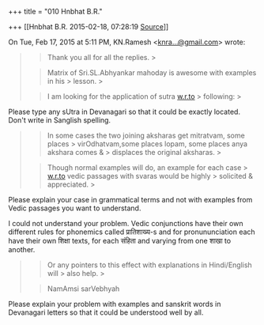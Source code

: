 +++
title = "010 Hnbhat B.R."

+++
[[Hnbhat B.R.	2015-02-18, 07:28:19 [Source](https://groups.google.com/g/samskrita/c/FdF5PuCUVKE)]]



On Tue, Feb 17, 2015 at 5:11 PM, KN.Ramesh \<[knra...@gmail.com]()\> wrote:  

> 
> > Thank you all for all the replies. >
> 
> > Matrix of Sri.SL.Abhyankar mahoday is awesome with examples in his > lesson. >
> 
> >   
> > 
> > I am looking for the application of sutra [w.r.to](http://w.r.to) > following: >
> 
> > 
> >   
> > 
> > 
> > 
> > 

  

Please type any sUtra in Devanagari so that it could be exactly located. Don't write in Sanglish spelling.



> 
> > 
> > 
> > 
> > 
> > 
> > In some cases the two joining aksharas get mitratvam, some places > virOdhatvam,some places lopam, some places anya akshara comes & > displaces the original aksharas. >
> 
> > 
> > Though normal examples will do, an example for each case > [w.r.to](http://w.r.to) vedic passages with svaras would be highly > solicited & appreciated. >
> 
> > 
> > 
> > 

  

Please explain your case in grammatical terms and not with examples from Vedic passages you want to understand.

  

I could not understand your problem. Vedic conjunctions have their own different rules for phonemics called प्रातिशाख्य-s and for pronununciation each have their own शिक्षा texts, for each संहिता and varying from one शाखा to another.



> 
> > 
> > 
> > 
> > Or any pointers to this effect with explanations in Hindi/English will > also help. >
> 
> > 
> > NamAmsi sarVebhyah  
>   
> > 
> > 
> > 
> > 

  

Please explain your problem with examples and sanskrit words in Devanagari letters so that it could be understood well by all.

